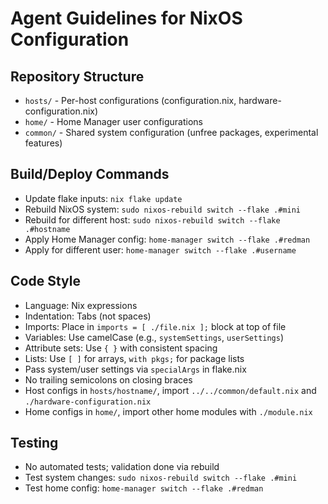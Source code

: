 # Agent Guidelines for NixOS Configuration

## Repository Structure
- `hosts/` - Per-host configurations (configuration.nix, hardware-configuration.nix)
- `home/` - Home Manager user configurations
- `common/` - Shared system configuration (unfree packages, experimental features)

## Build/Deploy Commands
- Update flake inputs: `nix flake update`
- Rebuild NixOS system: `sudo nixos-rebuild switch --flake .#mini`
- Rebuild for different host: `sudo nixos-rebuild switch --flake .#hostname`
- Apply Home Manager config: `home-manager switch --flake .#redman`
- Apply for different user: `home-manager switch --flake .#username`

## Code Style
- Language: Nix expressions
- Indentation: Tabs (not spaces)
- Imports: Place in `imports = [ ./file.nix ];` block at top of file
- Variables: Use camelCase (e.g., `systemSettings`, `userSettings`)
- Attribute sets: Use `{ }` with consistent spacing
- Lists: Use `[ ]` for arrays, `with pkgs;` for package lists
- Pass system/user settings via `specialArgs` in flake.nix
- No trailing semicolons on closing braces
- Host configs in `hosts/hostname/`, import `../../common/default.nix` and `./hardware-configuration.nix`
- Home configs in `home/`, import other home modules with `./module.nix`

## Testing
- No automated tests; validation done via rebuild
- Test system changes: `sudo nixos-rebuild switch --flake .#mini`
- Test home config: `home-manager switch --flake .#redman`
